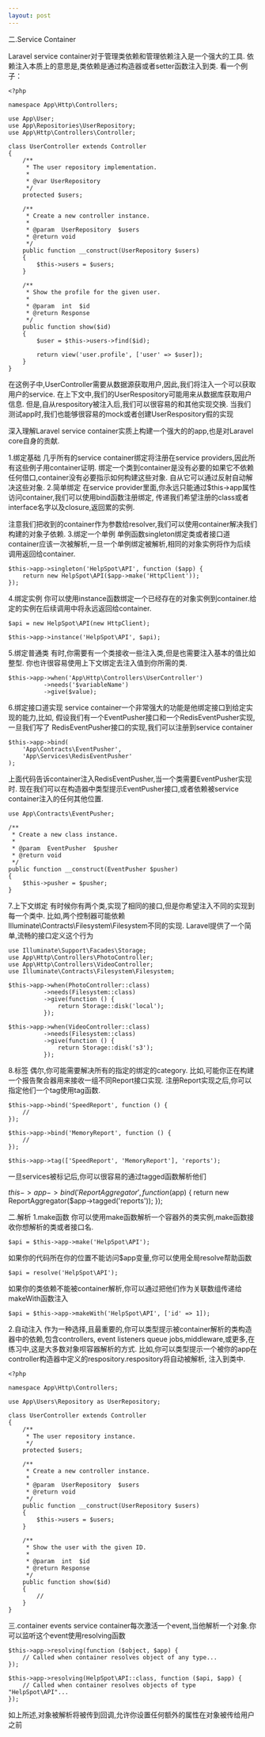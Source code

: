 ```yaml
---
layout: post
---
```



二.Service Container

Laravel service container对于管理类依赖和管理依赖注入是一个强大的工具.
依赖注入本质上的意思是,类依赖是通过构造器或者setter函数注入到类.
看一个例子：
```
<?php

namespace App\Http\Controllers;

use App\User;
use App\Repositories\UserRepository;
use App\Http\Controllers\Controller;

class UserController extends Controller
{
    /**
     * The user repository implementation.
     *
     * @var UserRepository
     */
    protected $users;

    /**
     * Create a new controller instance.
     *
     * @param  UserRepository  $users
     * @return void
     */
    public function __construct(UserRepository $users)
    {
        $this->users = $users;
    }

    /**
     * Show the profile for the given user.
     *
     * @param  int  $id
     * @return Response
     */
    public function show($id)
    {
        $user = $this->users->find($id);

        return view('user.profile', ['user' => $user]);
    }
}
```
在这例子中,UserController需要从数据源获取用户,因此,我们将注入一个可以获取用户的service.
在上下文中,我们的UserRespository可能用来从数据库获取用户信息.
但是,自从respository被注入后,我们可以很容易的和其他实现交换.
当我们测试app时,我们也能够很容易的mock或者创建UserRespository假的实现

深入理解Laravel service container实质上构建一个强大的的app,也是对Laravel core自身的贡献.

1.绑定基础
几乎所有的service container绑定将注册在service providers,因此所有这些例子用container证明.
绑定一个类到container是没有必要的如果它不依赖任何借口,container没有必要指示如何构建这些对象.
自从它可以通过反射自动解决这些对象.
2.简单绑定
在service provider里面,你永远只能通过$this->app属性访问container,我们可以使用bind函数注册绑定,
传递我们希望注册的class或者interface名字以及closure,返回累的实例.


注意我们把收到的container作为参数给resolver,我们可以使用container解决我们构建的对象子依赖.
3.绑定一个单例
单例函数singleton绑定类或者接口道container应该一次被解析,一旦一个单例绑定被解析,相同的对象实例将作为后续调用返回给container.

```
$this->app->singleton('HelpSpot\API', function ($app) {
    return new HelpSpot\API($app->make('HttpClient'));
});
```
4.绑定实例
你可以使用instance函数绑定一个已经存在的对象实例到container.给定的实例在后续调用中将永远返回给container.
```
$api = new HelpSpot\API(new HttpClient);

$this->app->instance('HelpSpot\API', $api);
```
5.绑定普通类
有时,你需要有一个类接收一些注入类,但是也需要注入基本的值比如整型.
你也许很容易使用上下文绑定去注入值到你所需的类.
```
$this->app->when('App\Http\Controllers\UserController')
          ->needs('$variableName')
          ->give($value);
```
6.绑定接口道实现
service container一个非常强大的功能是他绑定接口到给定实现的能力,比如,
假设我们有一个EventPusher接口和一个RedisEventPusher实现,一旦我们写了
RedisEventPusher接口的实现,我们可以注册到service container
```
$this->app->bind(
    'App\Contracts\EventPusher',
    'App\Services\RedisEventPusher'
);
```

上面代码告诉container注入RedisEventPusher,当一个类需要EventPusher实现时.
现在我们可以在构造器中类型提示EventPusher接口,或者依赖被service container注入的任何其他位置.
```
use App\Contracts\EventPusher;

/**
 * Create a new class instance.
 *
 * @param  EventPusher  $pusher
 * @return void
 */
public function __construct(EventPusher $pusher)
{
    $this->pusher = $pusher;
}
```

7.上下文绑定
有时候你有两个类,实现了相同的接口,但是你希望注入不同的实现到每一个类中.
比如,两个控制器可能依赖Illuminate\Contracts\Filesystem\Filesystem不同的实现.
Laravel提供了一个简单,流畅的接口定义这个行为
```
use Illuminate\Support\Facades\Storage;
use App\Http\Controllers\PhotoController;
use App\Http\Controllers\VideoController;
use Illuminate\Contracts\Filesystem\Filesystem;

$this->app->when(PhotoController::class)
          ->needs(Filesystem::class)
          ->give(function () {
              return Storage::disk('local');
          });

$this->app->when(VideoController::class)
          ->needs(Filesystem::class)
          ->give(function () {
              return Storage::disk('s3');
          });
```
8.标签
偶尔,你可能需要解决所有的指定的绑定的category.
比如,可能你正在构建一个报告聚合器用来接收一组不同Report接口实现.
注册Report实现之后,你可以指定他们一个tag使用tag函数.
```
$this->app->bind('SpeedReport', function () {
    //
});

$this->app->bind('MemoryReport', function () {
    //
});

$this->app->tag(['SpeedReport', 'MemoryReport'], 'reports');
```
一旦services被标记后,你可以很容易的通过tagged函数解析他们

$this->app->bind('ReportAggregator', function ($app) {
    return new ReportAggregator($app->tagged('reports'));
});


二.解析
1.make函数
你可以使用make函数解析一个容器外的类实例,make函数接收你想解析的类或者接口名.
```
$api = $this->app->make('HelpSpot\API');

```

如果你的代码所在你的位置不能访问$app变量,你可以使用全局resolve帮助函数
```
$api = resolve('HelpSpot\API');

```

如果你的类依赖不能被container解析,你可以通过把他们作为关联数组传递给makeWith函数注入
```
$api = $this->app->makeWith('HelpSpot\API', ['id' => 1]);
```

2.自动注入
作为一种选择,且最重要的,你可以类型提示被container解析的类构造器中的依赖,包含controllers,
event listeners queue jobs,middleware,或更多,在练习中,这是大多数对象呗容器解析的方式.
比如,你可以类型提示一个被你的app在controller构造器中定义的respository.respository将自动被解析,
注入到类中.
```
<?php

namespace App\Http\Controllers;

use App\Users\Repository as UserRepository;

class UserController extends Controller
{
    /**
     * The user repository instance.
     */
    protected $users;

    /**
     * Create a new controller instance.
     *
     * @param  UserRepository  $users
     * @return void
     */
    public function __construct(UserRepository $users)
    {
        $this->users = $users;
    }

    /**
     * Show the user with the given ID.
     *
     * @param  int  $id
     * @return Response
     */
    public function show($id)
    {
        //
    }
}
```
三.container events
service container每次激活一个event,当他解析一个对象.你可以监听这个event使用resolving函数
```
$this->app->resolving(function ($object, $app) {
    // Called when container resolves object of any type...
});

$this->app->resolving(HelpSpot\API::class, function ($api, $app) {
    // Called when container resolves objects of type "HelpSpot\API"...
});

```

如上所述,对象被解析将被传到回调,允许你设置任何额外的属性在对象被传给用户之前


